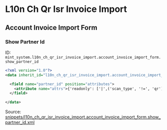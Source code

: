 # L10n Ch Qr Isr Invoice Import
## Account Invoice Import Form  
### Show Partner Id  
ID: `mint_system.l10n_ch_qr_isr_invoice_import.account_invoice_import_form.show_partner_id`  
```xml
<?xml version="1.0"?>
<data inherit_id="l10n_ch_qr_isr_invoice_import.account_invoice_import_form" priority="50">

  <field name="partner_id" position="attributes">
    <attribute name="attrs">{'readonly': ['|',('scan_type', '!=', 'qr'), ('state', '!=', 'select-partner')], 'invisible': [('state', 'in', ('import', 'reference-update'))]}</attribute>
  </field>

</data>

```
Source: [snippets/l10n_ch_qr_isr_invoice_import.account_invoice_import_form.show_partner_id.xml](https://github.com/Mint-System/Odoo-Build/tree/14.0/snippets/l10n_ch_qr_isr_invoice_import.account_invoice_import_form.show_partner_id.xml)

